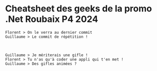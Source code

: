# Cheatsheet des geeks de la promo .Net Roubaix P4 2024

    Florent > On le verra au dernier commit
    Guillaume > Le commit de répétition !

<br>

    Guillaume > Je mériterais une gifle !
    Florent > Tu n'as qu'à coder une appli qui t'en met !
    Guillaume > Des gifles animées ?